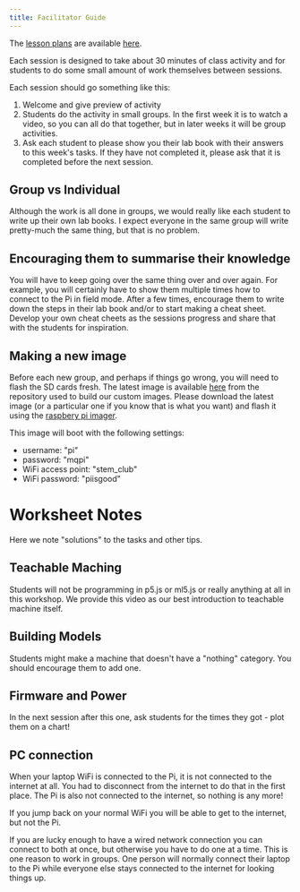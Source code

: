 ```yaml
---
title: Facilitator Guide
---
```


The [lesson plans](facilitator_lesson_plans.html) are available [here](facilitator_lesson_plans.html).

Each session is designed to take about 30 minutes of class activity and for students to do some small amount of work themselves between sessions.

Each session should go something like this:
  1. Welcome and give preview of activity
  2. Students do the activity in small groups.  In the first week it is to watch a video, so you can all do that together, but in later weeks it will be group activities.
  3. Ask each student to please show you their lab book with their answers to this week's tasks.  If they have not completed it, please ask that it is completed before the next session.

## Group vs Individual

Although the work is all done in groups, we would really like each student to write up their own lab books.  I expect everyone in the same group will write pretty-much the same thing, but that is no problem.

## Encouraging them to summarise their knowledge

You will have to keep going over the same thing over and over again.  For example, you will certainly have to show them multiple times how to connect to the Pi in field mode.  After a few times, encourage them to write down the steps in their lab book and/or to start making a cheat sheet.  Develop your own cheat cheets as the sessions progress and share that with the students for inspiration.

## Making a new image

Before each new group, and perhaps if things go wrong, you will need to flash the SD cards fresh.  The latest image is available [here](https://github.com/mqjasper/mq-pi-gen/releases) from the repository used to build our custom images.  Please download the latest image (or a particular one if you know that is what you want) and flash it using the [raspbery pi imager](https://www.raspberrypi.com/software/).

This image will boot with the following settings:
  * username: "pi"
  * password: "mqpi"
  * WiFi access point: "stem_club"
  * WiFi password: "piisgood"

# Worksheet Notes
Here we note "solutions" to the tasks and other tips.

## Teachable Maching

Students will not be programming in p5.js or ml5.js or really anything at all in this workshop.  We provide this video as our best introduction to teachable machine itself.

## Building Models

Students might make a machine that doesn't have a "nothing" category.  You should encourage them to add one.

## Firmware and Power

In the next session after this one, ask students for the times they got - plot them on a chart!

## PC connection

When your laptop WiFi is connected to the Pi, it is not connected to the internet at all.  You had to disconnect from the internet to do that in the first place.  The Pi is also not connected to the internet, so nothing is any more!

If you jump back on your normal WiFi you will be able to get to the internet, but not the Pi.

If you are lucky enough to have a wired network connection you can connect to both at once, but otherwise you have to do one at a time.  This is one reason to work in groups.  One person will normally connect their laptop to the Pi while everyone else stays connected to the internet for looking things up.